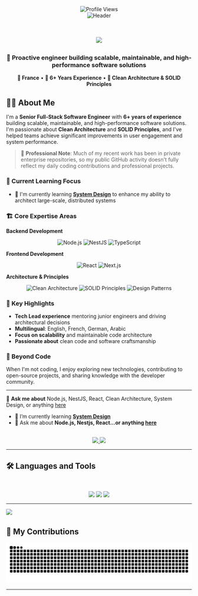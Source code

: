 <div align="center"> 
  <img src="https://komarev.com/ghpvc/?username=YacineBrini&label=Profile%20views&color=0e75b6&style=flat" alt="Profile Views" />
</div>

<div align="center">
  <img src="https://capsule-render.vercel.app/api?type=waving&color=gradient&height=100&section=header&text=Welcome%20to%20my%20Profile&fontSize=20&fontAlignY=35&desc=Senior%20Full-Stack%20Engineer&descAlignY=55&descAlign=50" alt="Header" />
</div>

<h1 align="center" width="500" height="200">
    <img src="https://readme-typing-svg.herokuapp.com/?font=Inter&size=30&center=true&vCenter=true&width=800&height=70&color=4493F8&duration=4000&lines=Hi+There!+👋;I'm+Yacine+Brini;Senior+Full-Stack+Engineer;Clean+Architecture+Advocate;Scalable+Systems+Builder;" />
</h1>

<div align="center">
  <h3>🚀 Proactive engineer building scalable, maintainable, and high-performance software solutions</h3>
  <p><strong>📍 France</strong> • <strong>💼 6+ Years Experience</strong> • <strong>🎯 Clean Architecture & SOLID Principles</strong></p>
</div>

## 👨‍💻 About Me

I'm a **Senior Full-Stack Software Engineer** with **6+ years of experience** building scalable, maintainable, and high-performance software solutions. I'm passionate about **Clean Architecture** and **SOLID Principles**, and I've helped teams achieve significant improvements in user engagement and system performance.

> 💼 **Professional Note**: Much of my recent work has been in private enterprise repositories, so my public GitHub activity doesn't fully reflect my daily coding contributions and professional projects.

### 🚀 Current Learning Focus
- 🌱 I'm currently learning **[System Design](https://blog.bytebytego.com/p/free-system-design-pdf-158-pages)** to enhance my ability to architect large-scale, distributed systems

### 🏗️ Core Expertise Areas

**Backend Development**
<div align="center">
  <img src="https://img.shields.io/badge/Node.js-Expert-brightgreen?style=flat-square&logo=node.js" alt="Node.js" />
  <img src="https://img.shields.io/badge/NestJS-Expert-brightgreen?style=flat-square&logo=nestjs" alt="NestJS" />
  <img src="https://img.shields.io/badge/TypeScript-Expert-brightgreen?style=flat-square&logo=typescript" alt="TypeScript" />
</div>

**Frontend Development**
<div align="center">
  <img src="https://img.shields.io/badge/React-Advanced-blue?style=flat-square&logo=react" alt="React" />
  <img src="https://img.shields.io/badge/Next.js-Advanced-blue?style=flat-square&logo=next.js" alt="Next.js" />
</div>

**Architecture & Principles**
<div align="center">
  <img src="https://img.shields.io/badge/Clean%20Architecture-Expert-brightgreen?style=flat-square" alt="Clean Architecture" />
  <img src="https://img.shields.io/badge/SOLID%20Principles-Expert-brightgreen?style=flat-square" alt="SOLID Principles" />
  <img src="https://img.shields.io/badge/Design%20Patterns-Advanced-blue?style=flat-square" alt="Design Patterns" />
</div>

### 🎯 Key Highlights
- **Tech Lead experience** mentoring junior engineers and driving architectural decisions
- **Multilingual**: English, French, German, Arabic
- **Focus on scalability** and maintainable code architecture
- **Passionate about** clean code and software craftsmanship

### 🎨 Beyond Code
When I'm not coding, I enjoy exploring new technologies, contributing to open-source projects, and sharing knowledge with the developer community.

---

💬 **Ask me about** Node.js, NestJS, React, Clean Architecture, System Design, or anything [here](https://github.com/YacineBrini/YacineBrini/issues)

- 🌱 I’m currently learning **[System Design](https://blog.bytebytego.com/p/free-system-design-pdf-158-pages)**
- 💬 Ask me about **Node.js, Nestjs, React...or anything [here](https://github.com/YacineBrini/YacineBrini/issues)**

<br>

<div align="center">
  <a href="yacine.brini00@gmail.com">
    <img src="https://img.shields.io/badge/Gmail-333333?style=for-the-badge&logo=gmail&logoColor=red" />
  </a>
  <a href="https://www.linkedin.com/in/yacinebrini/" target="_blank">
    <img src="https://img.shields.io/badge/LinkedIn-0077B5?style=for-the-badge&logo=linkedin&logoColor=white" target="_blank" />
  </a>
</div>

<hr>

## 🛠️ Languages and Tools

<br>

<p align="center">
  <img src="https://skillicons.dev/icons?i=ts,nodejs,nestjs,react,nextjs,mongodb,postgres,typeorm,prisma" />
  <img src="https://skillicons.dev/icons?i=aws,rabbitmq,redis" />
  <img src="https://skillicons.dev/icons?i=html,css,sass,tailwind,js,vue,redux,git,postman" />
</p>

<hr>

<picture>
  <source
    srcset="https://github-readme-stats.vercel.app/api?username=YacineBrini&show_icons=true&count_private=true&theme=dark"
    media="(prefers-color-scheme: dark)"
  />
  <source
    srcset="https://github-readme-stats.vercel.app/api?username=YacineBrini&show_icons=true&count_private=true"
    media="(prefers-color-scheme: light), (prefers-color-scheme: no-preference)"
  />
  <img src="https://github-readme-stats.vercel.app/api?username=YacineBrini&show_icons=true&count_private=true" />
</picture>


## 🐍 My Contributions

<div align="center">
  <picture>
    <source media="(prefers-color-scheme: dark)" srcset="https://raw.githubusercontent.com/YacineBrini/YacineBrini/output/github-contribution-grid-snake-dark.svg" />
    <source media="(prefers-color-scheme: light)" srcset="https://raw.githubusercontent.com/YacineBrini/YacineBrini/output/github-contribution-grid-snake.svg" />
    <img alt="github-snake" src="https://raw.githubusercontent.com/YacineBrini/YacineBrini/output/github-contribution-grid-snake.svg" />
  </picture>
</div>

<hr>
